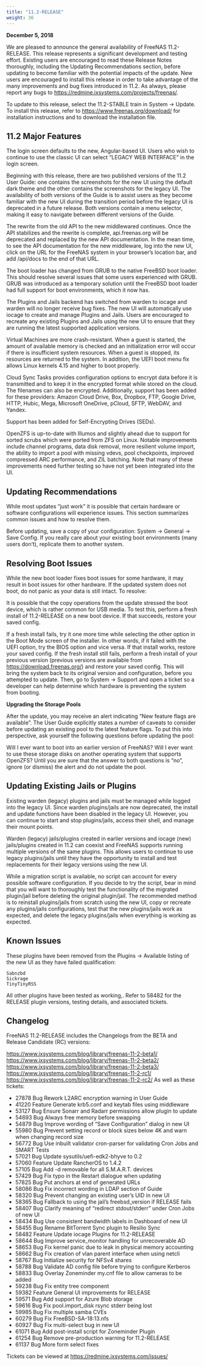 ```yaml
---
title: "11.2-RELEASE"
weight: 36
---
```


**December 5, 2018**

We are pleased to announce the general availability of FreeNAS 11.2-RELEASE. This release represents a significant development and testing effort. Existing users are encouraged to read these Release Notes thoroughly, including the Updating Recommendations section, before updating to become familiar with the potential impacts of the update. New users are encouraged to install this release in order to take advantage of the many improvements and bug fixes introduced in 11.2. As always, please report any bugs to https://redmine.ixsystems.com/projects/freenas/.

To update to this release, select the 11.2-STABLE train in System → Update. To install this release, refer to https://www.freenas.org/download/ for installation instructions and to download the installation file.

## 11.2 Major Features

The login screen defaults to the new, Angular-based UI. Users who wish to continue to use the classic UI can select “LEGACY WEB INTERFACE” in the login screen.

Beginning with this release, there are two published versions of the 11.2 User Guide: one contains the screenshots for the new UI using the default dark theme and the other contains the screenshots for the legacy UI. The availability of both versions of the Guide is to assist users as they become familiar with the new UI during the transition period before the legacy UI is deprecated in a future release. Both versions contain a menu selector, making it easy to navigate between different versions of the Guide.

The rewrite from the old API to the new middlewared continues. Once the API stabilizes and the rewrite is complete, api.freenas.org will be deprecated and replaced by the new API documentation. In the mean time, to see the API documentation for the new middleware, log into the new UI, click on the URL for the FreeNAS system in your browser’s location bar, and add /api/docs to the end of that URL.

The boot loader has changed from GRUB to the native FreeBSD boot loader. This should resolve several issues that some users experienced with GRUB. GRUB was introduced as a temporary solution until the FreeBSD boot loader had full support for boot environments, which it now has.

The Plugins and Jails backend has switched from warden to iocage and warden will no longer receive bug fixes. The new UI will automatically use iocage to create and manage Plugins and Jails. Users are encouraged to recreate any existing Plugins and Jails using the new UI to ensure that they are running the latest supported application versions.

Virtual Machines are more crash-resistant. When a guest is started, the amount of available memory is checked and an initialization error will occur if there is insufficient system resources. When a guest is stopped, its resources are returned to the system. In addition, the UEFI boot menu fix allows Linux kernels 4.15 and higher to boot properly.

Cloud Sync Tasks provides configuration options to encrypt data before it is transmitted and to keep it in the encrypted format while stored on the cloud. The filenames can also be encrypted. Additionally, support has been added for these providers: Amazon Cloud Drive, Box, Dropbox, FTP, Google Drive, HTTP, Hubic, Mega, Microsoft OneDrive, pCloud, SFTP, WebDAV, and Yandex.

Support has been added for Self-Encrypting Drives (SEDs).

OpenZFS is up-to-date with Illumos and slightly ahead due to support for sorted scrubs which were ported from ZFS on Linux. Notable improvements include channel programs, data disk removal, more resilient volume import, the ability to import a pool with missing vdevs, pool checkpoints, improved compressed ARC performance, and ZIL batching. Note that many of these improvements need further testing so have not yet been integrated into the UI.

## Updating Recommendations

While most updates “just work” it is possible that certain hardware or software configurations will experience issues. This section summarizes common issues and how to resolve them.

Before updating, save a copy of your configuration: System → General → Save Config. If you really care about your existing boot environments (many users don’t), replicate them to another system.

## Resolving Boot Issues

While the new boot loader fixes boot issues for some hardware, it may result in boot issues for other hardware. If the updated system does not boot, do not panic as your data is still intact. To resolve:

It is possible that the copy operations from the update stressed the boot device, which is rather common for USB media. To test this, perform a fresh install of 11.2-RELEASE on a new boot device. If that succeeds, restore your saved config.

If a fresh install fails, try it one more time while selecting the other option in the Boot Mode screen of the installer. In other words, if it failed with the UEFI option, try the BIOS option and vice versa. If that install works, restore your saved config.
If the fresh install still fails, perform a fresh install of your previous version (previous versions are available from https://download.freenas.org/) and restore your saved config. This will bring the system back to its original version and configuration, before you attempted to update. Then, go to System → Support and open a ticket so a developer can help determine which hardware is preventing the system from booting.

**Upgrading the Storage Pools**

After the update, you may receive an alert indicating “New feature flags are available”. The User Guide explicitly states a number of caveats to consider before updating an existing pool to the latest feature flags. To put this into perspective, ask yourself the following questions before updating the pool:

Will I ever want to boot into an earlier version of FreeNAS?
Will I ever want to use these storage disks on another operating system that supports OpenZFS?
Until you are sure that the answer to both questions is “no”, ignore (or dismiss) the alert and do not update the pool.

## Updating Existing Jails or Plugins

Existing warden (legacy) plugins and jails must be managed while logged into the legacy UI. Since warden plugins/jails are now deprecated, the install and update functions have been disabled in the legacy UI. However, you can continue to start and stop plugins/jails, access their shell, and manage their mount points.

Warden (legacy) jails/plugins created in earlier versions and iocage (new) jails/plugins created in 11.2 can coexist and FreeNAS supports running multiple versions of the same plugins. This allows users to continue to use legacy plugins/jails until they have the opportunity to install and test replacements for their legacy versions using the new UI.

While a migration script is available, no script can account for every possible software configuration. If you decide to try the script, bear in mind that you will want to thoroughly test the functionality of the migrated plugin/jail before deleting the original plugin/jail. The recommended method is to reinstall plugins/jails from scratch using the new UI, copy or recreate any plugins/jails configurations, test that the new plugins/jails work as expected, and delete the legacy plugins/jails when everything is working as expected.

## Known Issues

These plugins have been removed from the Plugins → Available listing of the new UI as they have failed qualification:
```
Sabnzbd
Sickrage
TinyTinyRSS
```

All other plugins have been tested as working,. Refer to 58482 for the RELEASE plugin versions, testing details, and associated tickets.

## Changelog

FreeNAS 11.2-RELEASE includes the Changelogs from the BETA and Release Candidate (RC) versions:

https://www.ixsystems.com/blog/library/freenas-11-2-beta1/
https://www.ixsystems.com/blog/library/freenas-11-2-beta2/
https://www.ixsystems.com/blog/library/freenas-11-2-beta3/
https://www.ixsystems.com/blog/library/freenas-11-2-rc1/
https://www.ixsystems.com/blog/library/freenas-11-2-rc2/
As well as these tickets:

+ 27878	Bug	 Rework L2ARC encryption warning in User Guide
+ 41220	Feature	 Generate krb5.conf and keytab files using middleware
+ 53127	Bug	 Ensure Sonarr and Radarr permissions allow plugin to update
+ 54693	Bug	 Always free memory before swapping
+ 54879	Bug	 Improve wording of “Save Configuration” dialog in new UI
+ 55980	Bug	 Prevent setting record or block sizes below 4K and warn when changing record size
+ 56772	Bug	 Use inbuilt validator cron-parser for validating Cron Jobs and SMART Tests
+ 57021	Bug	 Update sysutils/uefi-edk2-bhyve to 0.2
+ 57060	Feature	 Update RancherOS to 1.4.2
+ 57105	Bug	 Add -d removable for all S.M.A.R.T. devices
+ 57429	Bug	 Fix typo in the Restart dialogue when updating
+ 57825	Bug	 Put anchors at end of generated URLs
+ 58086	Bug	 Fix incorrect wording in LDAP section of Guide
+ 58320	Bug	 Prevent changing an existing user’s UID in new UI
+ 58365	Bug	 Fallback to using the jail’s freebsd_version if RELEASE fails
+ 58407	Bug	 Clarify meaning of “redirect stdout/stderr” under Cron Jobs of new UI
+ 58434	Bug	 Use consistent bandwidth labels in Dashboard of new UI
+ 58455	Bug	 Rename BitTorrent Sync plugin to Resilio Sync
+ 58482	Feature	 Update iocage Plugins for 11.2-RELEASE
+ 58644	Bug	 Improve service_monitor handling for unrecoverable AD
+ 58653	Bug	 Fix kernel panic due to leak in physical memory accounting
+ 58662	Bug	 Fix creation of vlan parent interface when using netcli
+ 58767	Bug	 Initialize security for NFSv4 shares
+ 58788	Bug	 Validate AD config file before trying to configure Kerberos
+ 58833	Bug	 Overlay Zoneminder my.cnf file to allow cameras to be added
+ 59238	Bug	 Fix entity tree component
+ 59382	Feature	 General UI improvements for RELEASE
+ 59571	Bug	 Add support for Azure Blob storage
+ 59616	Bug	 Fix pool.import_disk rsync stderr being lost
+ 59985	Bug	 Fix multiple samba CVEs
+ 60279	Bug	 Fix FreeBSD-SA-18:13.nfs
+ 60927	Bug	 Fix multi-select bug in new UI
+ 61071	Bug	 Add post-install script for Zoneminder Plugin
+ 61254	Bug	 Remove pre-production warning for 11.2-RELEASE
+ 61137	Bug	 More form select fixes

Tickets can be viewed at https://redmine.ixsystems.com/issues/
